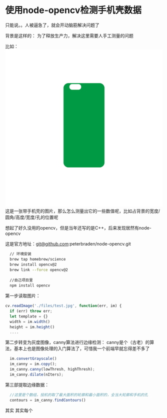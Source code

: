 # 使用node-opencv检测手机壳数据

只能说。。人被逼急了，就会开动脑筋解决问题了

背景是这样的：
为了释放生产力，解决这里需要人手工测量的问题

比如：
![avatar](/files/test.jpg)
这是一张带手机壳的图片，那么怎么测量出它的一些数值呢，比如占背景的宽度/圆角/高度/宽度/孔的位置呢

想起了好久没用的opencv，但是当年还写的是C++，后来发现居然有node-opencv 

这是官方地址：git@github.com:peterbraden/node-opencv.git

```bash
  // 环境安装
  brew tap homebrew/science
  brew install opencv@2
  brew link --force opencv@2
  
  //自己项目里
  npm install opencv
```
第一步读取图片：
```javascript
cv.readImage('./files/test.jpg', function(err, im) {
  if (err) throw err;
  let template = {}
  width = im.width()
  height = im.height()
  ....
```
第二步转变为灰度图像，canny算法进行边缘检测：
canny是个（古老）的算法，基本上也是图像处理的入门算法了，可惜我一个前端早就忘得差不多了
```javascript
  im.convertGrayscale()
  im_canny = im.copy();
  im_canny.canny(lowThresh, highThresh);
  im_canny.dilate(nIters);
```
第三部提取边缘数据：
```javascript
  //这里是个数组，投机的取了最大面积的轮廓和最小面积的，全当大轮廓和手机的孔
  contours = im_canny.findContours()
```
其实
其实每个

